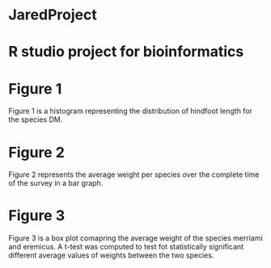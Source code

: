 # JaredProject

# R studio project for bioinformatics

# Figure 1
Figure 1 is a histogram representing the distribution of hindfoot length for the species DM.

# Figure 2  
Figure 2 represents the average weight per species over the complete time of the survey in a bar graph.

# Figure 3
Figure 3 is a box plot comapring the average weight of the species merriami and eremicus.  A t-test was computed to test fot statistically significant different average values of weights between the two species. 
